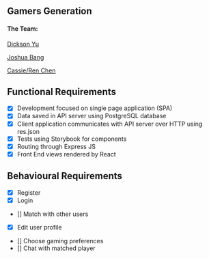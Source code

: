 ## Gamers Generation

#### The Team:

[Dickson Yu](https://github.com/dicyu)

[Joshua Bang](https://github.com/bybang)

[Cassie/Ren Chen](https://github.com/ShurenKai)

## Functional Requirements

- [x] Development focused on single page application (SPA)
- [x] Data saved in API server using PostgreSQL database
- [x] Client application communicates with API server over HTTP using res.json
- [x] Tests using Storybook for components
- [x] Routing through Express JS
- [x] Front End views rendered by React

## Behavioural Requirements

- [x] Register
- [x] Login
- [] Match with other users
- [x] Edit user profile
- [] Choose gaming preferences
- [] Chat with matched player
